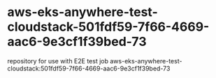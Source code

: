 # aws-eks-anywhere-test-cloudstack-501fdf59-7f66-4669-aac6-9e3cf1f39bed-73
repository for use with E2E test job aws-eks-anywhere-test-cloudstack:501fdf59-7f66-4669-aac6-9e3cf1f39bed-73
